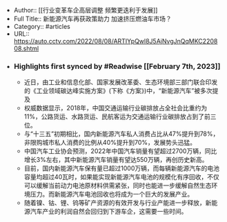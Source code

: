 - Author:: [[行业变革车企高层调整 频繁更迭利于发展]]
- Full Title:: 新能源汽车再获政策助力 加速挤压燃油车市场？
- Category:: #articles
- URL:: https://auto.cctv.com/2022/08/08/ARTIYpQwl8J5AjNvgJnQqMKC220808.shtml
- ### Highlights first synced by #Readwise [[February 7th, 2023]]
    - 近日，由工业和信息化部、国家发展改革委、生态环境部三部门联合印发的《工业领域碳达峰实施方案》(下称《方案》)中，“新能源汽车”被多次提及
    - 权威数据显示，2018年，中国交通运输行业碳排放占全社会比重约为11%，公路货运、水路货运、民航客运为交通运输行业碳排放占到了前三位。
    - 与“十三五”初期相比，国内新能源汽车私人消费占比从47%提升到78%，非限购城市私人消费的比例从40%提升到70%，发展势头迅猛。
    - 中国汽车工业协会预测，2022年中国汽车销量有望超过2700万辆，同比增长3%左右，其中新能源汽车销量有望达550万辆，再创历史新高。
    - 目前，国内新能源汽车保有量已超过1000万辆，而每辆新能源汽车的电池容量均超过40瓦时，如果能实现新能源汽车电池的规模化有序回收，不仅可以缓解当前动力电池原材料供需紧张，同时也能进一步缓解自然生态环境压力。而新能源汽车电池回收也将成为一个巨大的发展产业。
    - 随着镍、钴、锂、钨等矿产资源的有效开发与行业产能进一步释放，新能源汽车产业的利润自然会回归到下游车企，这需要一些时间。
